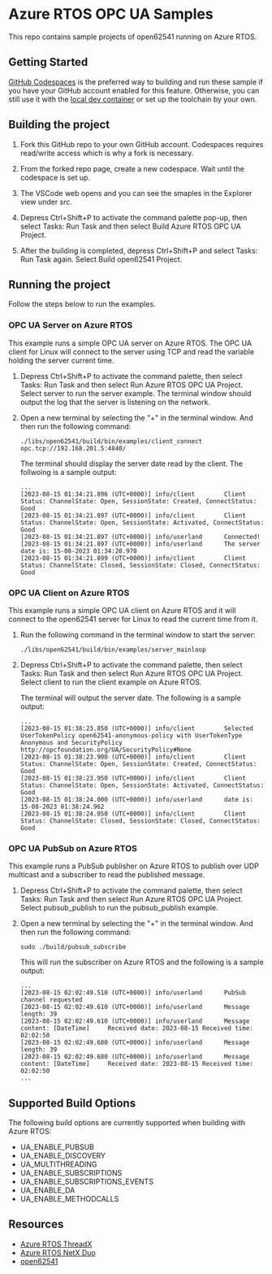 # Azure RTOS OPC UA Samples 

This repo contains sample projects of open62541 running on Azure RTOS.

## Getting Started

[GitHub Codespaces](https://github.com/features/codespaces) is the preferred way to building and run these sample if you have your GitHub account enabled for this feature. Otherwise, you can still use it with the [local dev container](https://code.visualstudio.com/docs/remote/containers) or set up the toolchain by your own.


## Building the project

1. Fork this GitHub repo to your own GitHub account. Codespaces requires read/write access which is why a fork is necessary.

1. From the forked repo page, create a new codespace. Wait until the codespace is set up.

1. The VSCode web opens and you can see the smaples in the Explorer view under src. 

1. Depress Ctrl+Shift+P to activate the command palette pop-up, then select Tasks: Run Task and then select Build Azure RTOS OPC UA Project.

1. After the building is completed, depress Ctrl+Shift+P and select Tasks: Run Task again. Select Build open62541 Project.

## Running the project

Follow the steps below to run the examples.

### OPC UA Server on Azure RTOS

This example runs a simple OPC UA server on Azure RTOS. The OPC UA client for Linux will connect to the server using TCP and read the variable holding the server current time.

1. Depress Ctrl+Shift+P to activate the command palette, then select Tasks: Run Task and then select Run Azure RTOS OPC UA Project. Select server to run the server example.
    The terminal window should output the log that the server is listening on the network.

1. Open a new terminal by selecting the "+" in the terminal window. And then run the following command:

    ```
    ./libs/open62541/build/bin/examples/client_connect opc.tcp://192.168.201.5:4840/
    ```

    The terminal should display the server date read by the client. The follwoing is a sample output:

    ```
    ...
    [2023-08-15 01:34:21.896 (UTC+0000)] info/client        Client Status: ChannelState: Open, SessionState: Created, ConnectStatus: Good
    [2023-08-15 01:34:21.897 (UTC+0000)] info/client        Client Status: ChannelState: Open, SessionState: Activated, ConnectStatus: Good
    [2023-08-15 01:34:21.897 (UTC+0000)] info/userland      Connected!
    [2023-08-15 01:34:21.897 (UTC+0000)] info/userland      The server date is: 15-08-2023 01:34:20.970
    [2023-08-15 01:34:21.899 (UTC+0000)] info/client        Client Status: ChannelState: Closed, SessionState: Closed, ConnectStatus: Good
    ```

### OPC UA Client on Azure RTOS

This example runs a simple OPC UA client on Azure RTOS and it will connect to the open62541 server for Linux to read the current time from it.

1. Run the following command in the terminal window to start the server:

    ```
    ./libs/open62541/build/bin/examples/server_mainloop
    ```

1. Depress Ctrl+Shift+P to activate the command palette, then select Tasks: Run Task and then select Run Azure RTOS OPC UA Project. Select client to run the client example on Azure RTOS.

    The terminal will output the server date. The following is a sample output:

    ```
    ...
    [2023-08-15 01:38:23.850 (UTC+0000)] info/client        Selected UserTokenPolicy open62541-anonymous-policy with UserTokenType Anonymous and SecurityPolicy http://opcfoundation.org/UA/SecurityPolicy#None
    [2023-08-15 01:38:23.900 (UTC+0000)] info/client        Client Status: ChannelState: Open, SessionState: Created, ConnectStatus: Good
    [2023-08-15 01:38:23.950 (UTC+0000)] info/client        Client Status: ChannelState: Open, SessionState: Activated, ConnectStatus: Good
    [2023-08-15 01:38:24.000 (UTC+0000)] info/userland      date is: 15-08-2023 01:38:24.962
    [2023-08-15 01:38:24.050 (UTC+0000)] info/client        Client Status: ChannelState: Closed, SessionState: Closed, ConnectStatus: Good
    ```

### OPC UA PubSub on Azure RTOS

This example runs a PubSub publisher on Azure RTOS to publish over UDP multicast and a subscriber to read the published message.

1. Depress Ctrl+Shift+P to activate the command palette, then select Tasks: Run Task and then select Run Azure RTOS OPC UA Project. Select pubsub_publish to run the pubsub_publish example.

1. Open a new terminal by selecting the "+" in the terminal window. And then run the following command:

    ```
    sudo ./build/pubsub_subscribe
    ```

    This will run the subscriber on Azure RTOS and the following is a sample output:

    ```
    ...
    [2023-08-15 02:02:49.510 (UTC+0000)] info/userland      PubSub channel requested
    [2023-08-15 02:02:49.610 (UTC+0000)] info/userland      Message length: 39
    [2023-08-15 02:02:49.610 (UTC+0000)] info/userland      Message content: [DateTime]     Received date: 2023-08-15 Received time: 02:02:50
    [2023-08-15 02:02:49.680 (UTC+0000)] info/userland      Message length: 39
    [2023-08-15 02:02:49.680 (UTC+0000)] info/userland      Message content: [DateTime]     Received date: 2023-08-15 Received time: 02:02:50
    ...
    ```

## Supported Build Options

The following build options are currently supported when building with Azure RTOS:

- UA_ENABLE_PUBSUB
- UA_ENABLE_DISCOVERY
- UA_MULTITHREADING
- UA_ENABLE_SUBSCRIPTIONS
- UA_ENABLE_SUBSCRIPTIONS_EVENTS
- UA_ENABLE_DA
- UA_ENABLE_METHODCALLS

## Resources

- [Azure RTOS ThreadX](https://github.com/azure-rtos/threadx)
- [Azure RTOS NetX Duo](https://github.com/azure-rtos/netxduo)
- [open62541](https://github.com/open62541/open62541)
